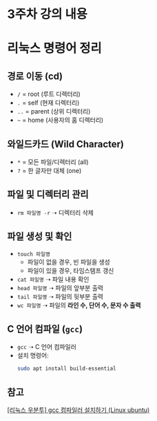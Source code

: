 # 3주차 강의 내용

# 리눅스 명령어 정리

## 경로 이동 (cd)
- `/` = root (루트 디렉터리)
- `.` = self (현재 디렉터리)
- `..` = parent (상위 디렉터리)
- `~` = home (사용자의 홈 디렉터리)

## 와일드카드 (Wild Character)
- `*` = 모든 파일/디렉터리 (all)
- `?` = 한 글자만 대체 (one)

## 파일 및 디렉터리 관리
- `rm 파일명 -r` ➝ 디렉터리 삭제

## 파일 생성 및 확인
- `touch 파일명`  
  - 파일이 없을 경우, 빈 파일을 생성  
  - 파일이 있을 경우, 타임스탬프 갱신  
- `cat 파일명` ➝ 파일 내용 확인  
- `head 파일명` ➝ 파일의 앞부분 출력  
- `tail 파일명` ➝ 파일의 뒷부분 출력  
- `wc 파일명` ➝ 파일의 **라인 수, 단어 수, 문자 수 출력**  

## C 언어 컴파일 (`gcc`)
- `gcc` ➝ C 언어 컴파일러  
- 설치 명령어:  
  ```bash
  sudo apt install build-essential

## 참고
[[리눅스 우분투] gcc 컴파일러 설치하기 (Linux ubuntu)](https://mryeo.tistory.com/23)
